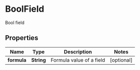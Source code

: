 

# BoolField

Bool field
## Properties

Name | Type | Description | Notes
------------ | ------------- | ------------- | -------------
**formula** | **String** | Formula value of a field |  [optional]




